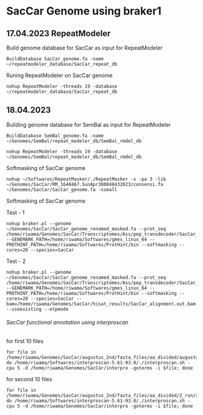 # SacCar Genome using braker1

## 17.04.2023 RepeatModeler

Build genome database for SacCar as input for RepeatModeler
```
BuildDatabase SacCar_genome.fa -name ~/repeatmodeler_database/SacCar_repeat_db
```

Runing RepeatModeler on SacCar genome 
```
nohup RepeatModeler -threads 19 -database ~/repeatmodeler_database/SacCar_repeat_db
```

## 18.04.2023

Building genome database for SemBal as input for RepeatModeler
```
BuildDatabase SemBal_genome.fa -name ~/Genomes/SemBal/repeat_modeler_db/SemBal_rmdel_db
```

```
nohup RepeatModeler -threads 19 -database ~/Genomes/SemBal/repeat_modeler_db/SemBal_rmdel_db
```



Softmasking of SacCar genome
```
nohup ~/Softwares/RepeatMasker/./RepeatMasker -s -pa 3 -lib ~/Genomes/SacCar/RM_1648467.SunApr300848432023/consensi.fa ~/Genomes/SacCar/SacCar_genome.fa -xsmall
```



Softmasking of SacCar genome










Test - 1
```
nohup braker.pl --genome ~/Genomes/SacCar/SacCar_genome_renamed_masked.fa --prot_seq /home/riwama/Genomes/SacCar/Transcriptomes/Ass/pep_transdecoder/SacCar_proteome_conc.pep --GENEMARK_PATH=/home/riwama/Softwares/gmes_linux_64 --PROTHINT_PATH=/home/riwama/Softwares/ProtHint/bin --softmasking --cores=20 --species=SacCar
```
Test - 2
```
nohup braker.pl --genome ~/Genomes/SacCar/SacCar_genome_renamed_masked.fa --prot_seq /home/riwama/Genomes/SacCar/Transcriptomes/Ass/pep_transdecoder/SacCar_proteome_conc.pep --GENEMARK_PATH=/home/riwama/Softwares/gmes_linux_64 --PROTHINT_PATH=/home/riwama/Softwares/ProtHint/bin --softmasking --cores=20 --species=SacCar --bam=/home/riwama/Genomes/SacCar/hisat_results/SacCar_alignment.out.bam --useexisting --etpmode
```


###### SacCar functional annotation using interproscan

for first 10 files
```
for file in /home/riwama/Genomes/SacCar/augustus_2nd/fasta_files/aa_divided/augustus.hints_dv.aa*; do /home/riwama/Softwares/interproscan-5.61-93.0/./interproscan.sh -cpu 5 -d /home/riwama/Genomes/SacCar/interpro -goterms -i $file; done
```

for second 10 files

```
for file in /home/riwama/Genomes/SacCar/augustus_2nd/fasta_files/aa_divided/2_run/augustus.hints_dv.aa*; do /home/riwama/Softwares/interproscan-5.61-93.0/./interproscan.sh -cpu 5 -d /home/riwama/Genomes/SacCar/interpro -goterms -i $file; done
```




